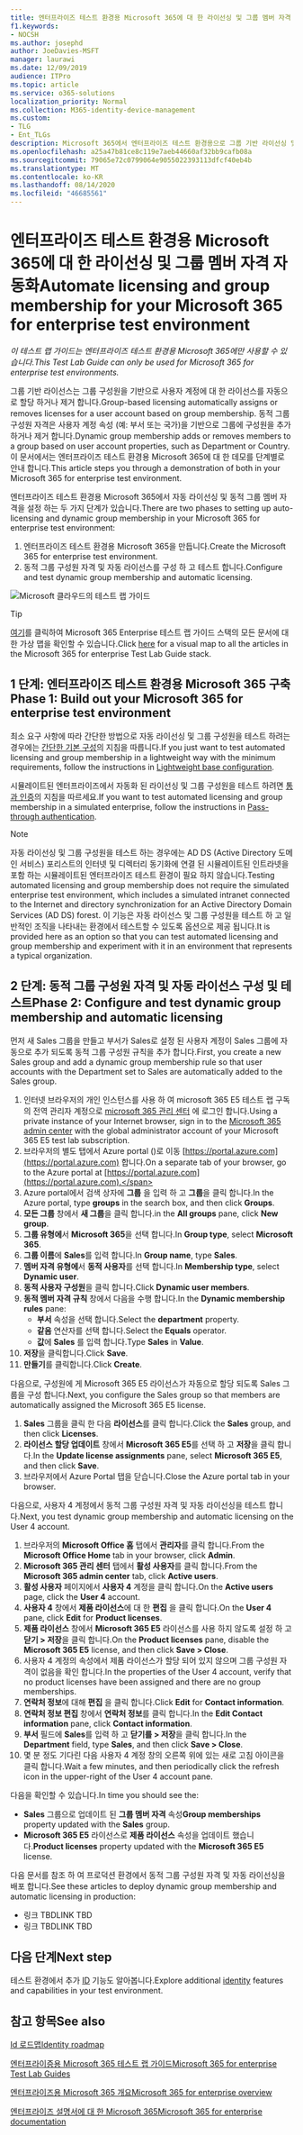 ```yaml
---
title: 엔터프라이즈 테스트 환경용 Microsoft 365에 대 한 라이선싱 및 그룹 멤버 자격 자동화
f1.keywords:
- NOCSH
ms.author: josephd
author: JoeDavies-MSFT
manager: laurawi
ms.date: 12/09/2019
audience: ITPro
ms.topic: article
ms.service: o365-solutions
localization_priority: Normal
ms.collection: M365-identity-device-management
ms.custom:
- TLG
- Ent_TLGs
description: Microsoft 365에서 엔터프라이즈 테스트 환경용으로 그룹 기반 라이선싱 및 동적 그룹 구성원을 구성 합니다.
ms.openlocfilehash: a25a47b81ce8c119e7aeb44660af32bb9cafb08a
ms.sourcegitcommit: 79065e72c0799064e9055022393113dfcf40eb4b
ms.translationtype: MT
ms.contentlocale: ko-KR
ms.lasthandoff: 08/14/2020
ms.locfileid: "46685561"
---
```

# <a name="automate-licensing-and-group-membership-for-your-microsoft-365-for-enterprise-test-environment"></a><span data-ttu-id="17cfa-103">엔터프라이즈 테스트 환경용 Microsoft 365에 대 한 라이선싱 및 그룹 멤버 자격 자동화</span><span class="sxs-lookup"><span data-stu-id="17cfa-103">Automate licensing and group membership for your Microsoft 365 for enterprise test environment</span></span>

<span data-ttu-id="17cfa-104">*이 테스트 랩 가이드는 엔터프라이즈 테스트 환경용 Microsoft 365에만 사용할 수 있습니다.*</span><span class="sxs-lookup"><span data-stu-id="17cfa-104">*This Test Lab Guide can only be used for Microsoft 365 for enterprise test environments.*</span></span>

<span data-ttu-id="17cfa-105">그룹 기반 라이선스는 그룹 구성원을 기반으로 사용자 계정에 대 한 라이선스를 자동으로 할당 하거나 제거 합니다.</span><span class="sxs-lookup"><span data-stu-id="17cfa-105">Group-based licensing automatically assigns or removes licenses for a user account based on group membership.</span></span> <span data-ttu-id="17cfa-106">동적 그룹 구성원 자격은 사용자 계정 속성 (예: 부서 또는 국가)을 기반으로 그룹에 구성원을 추가 하거나 제거 합니다.</span><span class="sxs-lookup"><span data-stu-id="17cfa-106">Dynamic group membership adds or removes members to a group based on user account properties, such as Department or Country.</span></span> <span data-ttu-id="17cfa-107">이 문서에서는 엔터프라이즈 테스트 환경용 Microsoft 365에 대 한 데모를 단계별로 안내 합니다.</span><span class="sxs-lookup"><span data-stu-id="17cfa-107">This article steps you through a demonstration of both in your Microsoft 365 for enterprise test environment.</span></span>

<span data-ttu-id="17cfa-108">엔터프라이즈 테스트 환경용 Microsoft 365에서 자동 라이선싱 및 동적 그룹 멤버 자격을 설정 하는 두 가지 단계가 있습니다.</span><span class="sxs-lookup"><span data-stu-id="17cfa-108">There are two phases to setting up auto-licensing and dynamic group membership in your Microsoft 365 for enterprise test environment:</span></span>

1. <span data-ttu-id="17cfa-109">엔터프라이즈 테스트 환경용 Microsoft 365을 만듭니다.</span><span class="sxs-lookup"><span data-stu-id="17cfa-109">Create the Microsoft 365 for enterprise test environment.</span></span>
2. <span data-ttu-id="17cfa-110">동적 그룹 구성원 자격 및 자동 라이선스를 구성 하 고 테스트 합니다.</span><span class="sxs-lookup"><span data-stu-id="17cfa-110">Configure and test dynamic group membership and automatic licensing.</span></span>

![Microsoft 클라우드의 테스트 랩 가이드](../media/m365-enterprise-test-lab-guides/cloud-tlg-icon.png) 
    
> [!TIP]
> <span data-ttu-id="17cfa-112">[여기](../media/m365-enterprise-test-lab-guides/Microsoft365EnterpriseTLGStack.pdf)를 클릭하여 Microsoft 365 Enterprise 테스트 랩 가이드 스택의 모든 문서에 대한 가상 맵을 확인할 수 있습니다.</span><span class="sxs-lookup"><span data-stu-id="17cfa-112">Click [here](../media/m365-enterprise-test-lab-guides/Microsoft365EnterpriseTLGStack.pdf) for a visual map to all the articles in the Microsoft 365 for enterprise Test Lab Guide stack.</span></span>
  
## <a name="phase-1-build-out-your-microsoft-365-for-enterprise-test-environment"></a><span data-ttu-id="17cfa-113">1 단계: 엔터프라이즈 테스트 환경용 Microsoft 365 구축</span><span class="sxs-lookup"><span data-stu-id="17cfa-113">Phase 1: Build out your Microsoft 365 for enterprise test environment</span></span>

<span data-ttu-id="17cfa-114">최소 요구 사항에 따라 간단한 방법으로 자동 라이선싱 및 그룹 구성원을 테스트 하려는 경우에는 [간단한 기본 구성](lightweight-base-configuration-microsoft-365-enterprise.md)의 지침을 따릅니다.</span><span class="sxs-lookup"><span data-stu-id="17cfa-114">If you just want to test automated licensing and group membership in a lightweight way with the minimum requirements, follow the instructions in [Lightweight base configuration](lightweight-base-configuration-microsoft-365-enterprise.md).</span></span>
  
<span data-ttu-id="17cfa-115">시뮬레이트된 엔터프라이즈에서 자동화 된 라이선싱 및 그룹 구성원을 테스트 하려면 [통과 인증](pass-through-auth-m365-ent-test-environment.md)의 지침을 따르세요.</span><span class="sxs-lookup"><span data-stu-id="17cfa-115">If you want to test automated licensing and group membership in a simulated enterprise, follow the instructions in [Pass-through authentication](pass-through-auth-m365-ent-test-environment.md).</span></span>
  
> [!NOTE]
> <span data-ttu-id="17cfa-116">자동 라이선싱 및 그룹 구성원을 테스트 하는 경우에는 AD DS (Active Directory 도메인 서비스) 포리스트의 인터넷 및 디렉터리 동기화에 연결 된 시뮬레이트된 인트라넷을 포함 하는 시뮬레이트된 엔터프라이즈 테스트 환경이 필요 하지 않습니다.</span><span class="sxs-lookup"><span data-stu-id="17cfa-116">Testing automated licensing and group membership does not require the simulated enterprise test environment, which includes a simulated intranet connected to the Internet and directory synchronization for an Active Directory Domain Services (AD DS) forest.</span></span> <span data-ttu-id="17cfa-117">이 기능은 자동 라이선스 및 그룹 구성원을 테스트 하 고 일반적인 조직을 나타내는 환경에서 테스트할 수 있도록 옵션으로 제공 됩니다.</span><span class="sxs-lookup"><span data-stu-id="17cfa-117">It is provided here as an option so that you can test automated licensing and group membership and experiment with it in an environment that represents a typical organization.</span></span> 
  
## <a name="phase-2-configure-and-test-dynamic-group-membership-and-automatic-licensing"></a><span data-ttu-id="17cfa-118">2 단계: 동적 그룹 구성원 자격 및 자동 라이선스 구성 및 테스트</span><span class="sxs-lookup"><span data-stu-id="17cfa-118">Phase 2: Configure and test dynamic group membership and automatic licensing</span></span>

<span data-ttu-id="17cfa-119">먼저 새 Sales 그룹을 만들고 부서가 Sales로 설정 된 사용자 계정이 Sales 그룹에 자동으로 추가 되도록 동적 그룹 구성원 규칙을 추가 합니다.</span><span class="sxs-lookup"><span data-stu-id="17cfa-119">First, you create a new Sales group and add a dynamic group membership rule so that user accounts with the Department set to Sales are automatically added to the Sales group.</span></span>

1. <span data-ttu-id="17cfa-120">인터넷 브라우저의 개인 인스턴스를 사용 하 여 microsoft 365 E5 테스트 랩 구독의 전역 관리자 계정으로 [microsoft 365 관리 센터](https://admin.microsoft.com) 에 로그인 합니다.</span><span class="sxs-lookup"><span data-stu-id="17cfa-120">Using a private instance of your Internet browser, sign in to the [Microsoft 365 admin center](https://admin.microsoft.com) with the global administrator account of your Microsoft 365 E5 test lab subscription.</span></span>
2. <span data-ttu-id="17cfa-121">브라우저의 별도 탭에서 Azure portal ()로 이동 [https://portal.azure.com](https://portal.azure.com) 합니다.</span><span class="sxs-lookup"><span data-stu-id="17cfa-121">On a separate tab of your browser, go to the Azure portal at [https://portal.azure.com](https://portal.azure.com).</span></span>
3. <span data-ttu-id="17cfa-122">Azure portal에서 검색 상자에 **그룹** 을 입력 하 고 **그룹**을 클릭 합니다.</span><span class="sxs-lookup"><span data-stu-id="17cfa-122">In the Azure portal, type **groups** in the search box, and then click **Groups**.</span></span>
4. <span data-ttu-id="17cfa-123">**모든 그룹** 창에서 **새 그룹**을 클릭 합니다.</span><span class="sxs-lookup"><span data-stu-id="17cfa-123">in the **All groups** pane, click **New group**.</span></span>
5. <span data-ttu-id="17cfa-124">**그룹 유형에**서 **Microsoft 365**을 선택 합니다.</span><span class="sxs-lookup"><span data-stu-id="17cfa-124">In **Group type**, select **Microsoft 365**.</span></span>
6. <span data-ttu-id="17cfa-125">**그룹 이름**에 **Sales**를 입력 합니다.</span><span class="sxs-lookup"><span data-stu-id="17cfa-125">In **Group name**, type **Sales**.</span></span>
7. <span data-ttu-id="17cfa-126">**멤버 자격 유형에**서 **동적 사용자**를 선택 합니다.</span><span class="sxs-lookup"><span data-stu-id="17cfa-126">In **Membership type**, select **Dynamic user**.</span></span>
8. <span data-ttu-id="17cfa-127">**동적 사용자 구성원**을 클릭 합니다.</span><span class="sxs-lookup"><span data-stu-id="17cfa-127">Click **Dynamic user members**.</span></span>
9. <span data-ttu-id="17cfa-128">**동적 멤버 자격 규칙** 창에서 다음을 수행 합니다.</span><span class="sxs-lookup"><span data-stu-id="17cfa-128">In the **Dynamic membership rules** pane:</span></span> 
   - <span data-ttu-id="17cfa-129">**부서** 속성을 선택 합니다.</span><span class="sxs-lookup"><span data-stu-id="17cfa-129">Select the **department** property.</span></span>
   - <span data-ttu-id="17cfa-130">**같음** 연산자를 선택 합니다.</span><span class="sxs-lookup"><span data-stu-id="17cfa-130">Select the **Equals** operator.</span></span>
   - <span data-ttu-id="17cfa-131">**값**에 **Sales** 를 입력 합니다.</span><span class="sxs-lookup"><span data-stu-id="17cfa-131">Type **Sales** in **Value**.</span></span>
10. <span data-ttu-id="17cfa-132">**저장**을 클릭합니다.</span><span class="sxs-lookup"><span data-stu-id="17cfa-132">Click **Save**.</span></span>
11. <span data-ttu-id="17cfa-133">**만들기**를 클릭합니다.</span><span class="sxs-lookup"><span data-stu-id="17cfa-133">Click **Create**.</span></span>

<span data-ttu-id="17cfa-134">다음으로, 구성원에 게 Microsoft 365 E5 라이선스가 자동으로 할당 되도록 Sales 그룹을 구성 합니다.</span><span class="sxs-lookup"><span data-stu-id="17cfa-134">Next, you configure the Sales group so that members are automatically assigned the Microsoft 365 E5 license.</span></span>

1. <span data-ttu-id="17cfa-135">**Sales** 그룹을 클릭 한 다음 **라이선스**를 클릭 합니다.</span><span class="sxs-lookup"><span data-stu-id="17cfa-135">Click the **Sales** group, and then click **Licenses**.</span></span>
2. <span data-ttu-id="17cfa-136">**라이선스 할당 업데이트** 창에서 **Microsoft 365 E5**를 선택 하 고 **저장**을 클릭 합니다.</span><span class="sxs-lookup"><span data-stu-id="17cfa-136">In the **Update license assignments** pane, select **Microsoft 365 E5**, and then click **Save**.</span></span>
3. <span data-ttu-id="17cfa-137">브라우저에서 Azure Portal 탭을 닫습니다.</span><span class="sxs-lookup"><span data-stu-id="17cfa-137">Close the Azure portal tab in your browser.</span></span>

<span data-ttu-id="17cfa-138">다음으로, 사용자 4 계정에서 동적 그룹 구성원 자격 및 자동 라이선싱을 테스트 합니다.</span><span class="sxs-lookup"><span data-stu-id="17cfa-138">Next, you test dynamic group membership and automatic licensing on the User 4 account.</span></span> 

1. <span data-ttu-id="17cfa-139">브라우저의 **Microsoft Office 홈** 탭에서 **관리자**를 클릭 합니다.</span><span class="sxs-lookup"><span data-stu-id="17cfa-139">From the **Microsoft Office Home** tab in your browser, click **Admin**.</span></span>
2. <span data-ttu-id="17cfa-140">**Microsoft 365 관리 센터** 탭에서 **활성 사용자**를 클릭 합니다.</span><span class="sxs-lookup"><span data-stu-id="17cfa-140">From the **Microsoft 365 admin center** tab, click **Active users**.</span></span>
3. <span data-ttu-id="17cfa-141">**활성 사용자** 페이지에서 **사용자 4** 계정을 클릭 합니다.</span><span class="sxs-lookup"><span data-stu-id="17cfa-141">On the **Active users** page, click the **User 4** account.</span></span>
4. <span data-ttu-id="17cfa-142">**사용자 4** 창에서 **제품 라이선스**에 대 한 **편집** 을 클릭 합니다.</span><span class="sxs-lookup"><span data-stu-id="17cfa-142">On the **User 4** pane, click **Edit** for **Product licenses**.</span></span>
5. <span data-ttu-id="17cfa-143">**제품 라이선스** 창에서 **Microsoft 365 E5** 라이선스를 사용 하지 않도록 설정 하 고 **닫기 > 저장**을 클릭 합니다.</span><span class="sxs-lookup"><span data-stu-id="17cfa-143">On the **Product licenses** pane, disable the **Microsoft 365 E5** license, and then click **Save > Close**.</span></span>
6. <span data-ttu-id="17cfa-144">사용자 4 계정의 속성에서 제품 라이선스가 할당 되어 있지 않으며 그룹 구성원 자격이 없음을 확인 합니다.</span><span class="sxs-lookup"><span data-stu-id="17cfa-144">In the properties of the User 4 account, verify that no product licenses have been assigned and there are no group memberships.</span></span>
7. <span data-ttu-id="17cfa-145">**연락처 정보**에 대해 **편집** 을 클릭 합니다.</span><span class="sxs-lookup"><span data-stu-id="17cfa-145">Click **Edit** for **Contact information**.</span></span>
8. <span data-ttu-id="17cfa-146">**연락처 정보 편집** 창에서 **연락처 정보**를 클릭 합니다.</span><span class="sxs-lookup"><span data-stu-id="17cfa-146">In the **Edit Contact information** pane, click **Contact information**.</span></span>
9. <span data-ttu-id="17cfa-147">**부서** 필드에 **Sales**를 입력 하 고 **닫기를 > 저장**을 클릭 합니다.</span><span class="sxs-lookup"><span data-stu-id="17cfa-147">In the **Department** field, type **Sales**, and then click **Save > Close**.</span></span>
10. <span data-ttu-id="17cfa-148">몇 분 정도 기다린 다음 사용자 4 계정 창의 오른쪽 위에 있는 새로 고침 아이콘을 클릭 합니다.</span><span class="sxs-lookup"><span data-stu-id="17cfa-148">Wait a few minutes, and then periodically click the refresh icon in the upper-right of the User 4 account pane.</span></span> 

<span data-ttu-id="17cfa-149">다음을 확인할 수 있습니다.</span><span class="sxs-lookup"><span data-stu-id="17cfa-149">In time you should see the:</span></span>

- <span data-ttu-id="17cfa-150">**Sales** 그룹으로 업데이트 된 **그룹 멤버 자격** 속성</span><span class="sxs-lookup"><span data-stu-id="17cfa-150">**Group memberships** property updated with the **Sales** group.</span></span>
- <span data-ttu-id="17cfa-151">**Microsoft 365 E5** 라이선스로 **제품 라이선스** 속성을 업데이트 했습니다.</span><span class="sxs-lookup"><span data-stu-id="17cfa-151">**Product licenses** property updated with the **Microsoft 365 E5** license.</span></span>

<span data-ttu-id="17cfa-152">다음 문서를 참조 하 여 프로덕션 환경에서 동적 그룹 구성원 자격 및 자동 라이선싱을 배포 합니다.</span><span class="sxs-lookup"><span data-stu-id="17cfa-152">See these articles to deploy dynamic group membership and automatic licensing in production:</span></span>

- <span data-ttu-id="17cfa-153">링크 TBD</span><span class="sxs-lookup"><span data-stu-id="17cfa-153">LINK TBD</span></span>
- <span data-ttu-id="17cfa-154">링크 TBD</span><span class="sxs-lookup"><span data-stu-id="17cfa-154">LINK TBD</span></span>

## <a name="next-step"></a><span data-ttu-id="17cfa-155">다음 단계</span><span class="sxs-lookup"><span data-stu-id="17cfa-155">Next step</span></span>

<span data-ttu-id="17cfa-156">테스트 환경에서 추가 [ID](m365-enterprise-test-lab-guides.md#identity) 기능도 알아봅니다.</span><span class="sxs-lookup"><span data-stu-id="17cfa-156">Explore additional [identity](m365-enterprise-test-lab-guides.md#identity) features and capabilities in your test environment.</span></span>

## <a name="see-also"></a><span data-ttu-id="17cfa-157">참고 항목</span><span class="sxs-lookup"><span data-stu-id="17cfa-157">See also</span></span>

[<span data-ttu-id="17cfa-158">Id 로드맵</span><span class="sxs-lookup"><span data-stu-id="17cfa-158">Identity roadmap</span></span>](identity-roadmap-microsoft-365.md)

[<span data-ttu-id="17cfa-159">엔터프라이증용 Microsoft 365 테스트 랩 가이드</span><span class="sxs-lookup"><span data-stu-id="17cfa-159">Microsoft 365 for enterprise Test Lab Guides</span></span>](m365-enterprise-test-lab-guides.md)

[<span data-ttu-id="17cfa-160">엔터프라이즈용 Microsoft 365 개요</span><span class="sxs-lookup"><span data-stu-id="17cfa-160">Microsoft 365 for enterprise overview</span></span>](microsoft-365-overview.md)

[<span data-ttu-id="17cfa-161">엔터프라이즈 설명서에 대 한 Microsoft 365</span><span class="sxs-lookup"><span data-stu-id="17cfa-161">Microsoft 365 for enterprise documentation</span></span>](https://docs.microsoft.com/microsoft-365-enterprise/)
